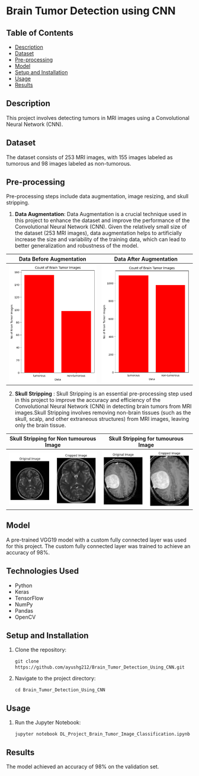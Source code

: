 # Brain Tumor Detection using CNN

## Table of Contents
- [Description](#description)
-  [Dataset](#dataset)
- [Pre-processing](#pre-processing)
- [Model](#model)
- [Setup and Installation](#setup-and-installation)
- [Usage](#usage)
- [Results](#results)

## Description
This project involves detecting tumors in MRI images using a Convolutional Neural Network (CNN).

## Dataset
The dataset consists of 253 MRI images, with 155 images labeled as tumorous and 98 images labeled as non-tumorous.

## Pre-processing
Pre-processing steps include data augmentation, image resizing, and skull stripping.

1. **Data Augmentation**: Data Augmentation is a crucial technique used in this project to enhance the dataset and improve the performance of the Convolutional Neural Network (CNN). Given the relatively small size of the dataset (253 MRI images), data augmentation helps to artificially increase the size and variability of the training data, which can lead to better generalization and robustness of the model.

Data Before Augmentation | Data After Augmentation
:-------------------------:|:-------------------------:
![alt text](https://github.com/ayushg212/Brain_Tumor_Detection_Using_CNN/blob/main/images/dataset_before_augementation.png) |  ![alt text](https://github.com/ayushg212/Brain_Tumor_Detection_Using_CNN/blob/main/images/dataset_after_augmentation.png)

2. **Skull Stripping** : Skull Stripping is an essential pre-processing step used in this project to improve the accuracy and efficiency of the Convolutional Neural Network (CNN) in detecting brain tumors from MRI images.Skull Stripping involves removing non-brain tissues (such as the skull, scalp, and other extraneous structures) from MRI images, leaving only the brain tissue.

Skull Stripping for Non tumourous Image | Skull Stripping for tumourous Image
:-------------------------:|:-------------------------:
![alt text](https://github.com/ayushg212/Brain_Tumor_Detection_Using_CNN/blob/main/images/skull_croping_nontumor_example.png) |  ![alt text](https://github.com/ayushg212/Brain_Tumor_Detection_Using_CNN/blob/main/images/skull_croping_tumor_example.png)

## Model
A pre-trained VGG19 model with a custom fully connected layer was used for this project. The custom fully connected layer was trained to achieve an accuracy of 98%.

## Technologies Used
- Python
- Keras
- TensorFlow
- NumPy
- Pandas
- OpenCV

## Setup and Installation

1. Clone the repository:
   ```
   git clone https://github.com/ayushg212/Brain_Tumor_Detection_Using_CNN.git  
2. Navigate to the project directory:
   ```
   cd Brain_Tumor_Detection_Using_CNN
## Usage

1. Run the Jupyter Notebook:
   ```
   jupyter notebook DL_Project_Brain_Tumor_Image_Classification.ipynb
## Results
The model achieved an accuracy of 98% on the validation set.


